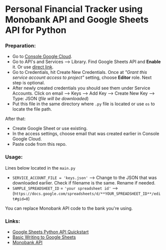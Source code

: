 # Personal Financial Tracker using Monobank API and Google Sheets API for Python

### Preparation:
- Go to [Console Google Cloud](https://console.cloud.google.com/home/).
- Go to API's and Services --> Library. Find Google Sheets API and **Enable** it. Or use [direct link](https://console.cloud.google.com/apis/library/sheets.googleapis.com?q=sheets&id=739c20c5-5641-41e8-a938-e55ddc082ad1&project=monobank-311911).
- Go to Credentials, hit Create New Credentials. Once at _"Grant this service account access to project"_ setting, choose **Editor** role. Next step is optional.
- After newly created credentials you should see them under Service Accounts. Click on email --> Keys --> Add Key --> Create New Key --> Type: JSON (_file will be downloaded_)
- Put this file in the same directory where `.py` file is located or use `os` to locate the file path.

After that:
- Create Google Sheet or use existing.
- In the access settings, choose email that was created earlier in Console Google Cloud.
- Paste code from this repo.

### Usage:

Lines below located in the `main.py` 
- `SERVICE_ACCOUNT_FILE = 'keys.json'` --> Change to the JSON that was downloaded earlier. Check if filename is the same. Rename if needed.
- `SAMPLE_SPREADSHEET_ID` = `'your spreadsheet id'` --> (`https://docs.google.com/spreadsheets/d/**YOUR_SPREADSHEET_ID**/edit#gid=0`)

You can replace Monobank API code to the bank you're using.

### Links: 
- [Google Sheets Python API Quickstart](https://developers.google.com/sheets/api/quickstart/python)
- [Basic Writing to Google Sheets](https://developers.google.com/sheets/api/samples/writing)
- [Monobank API](https://api.monobank.ua/docs)

